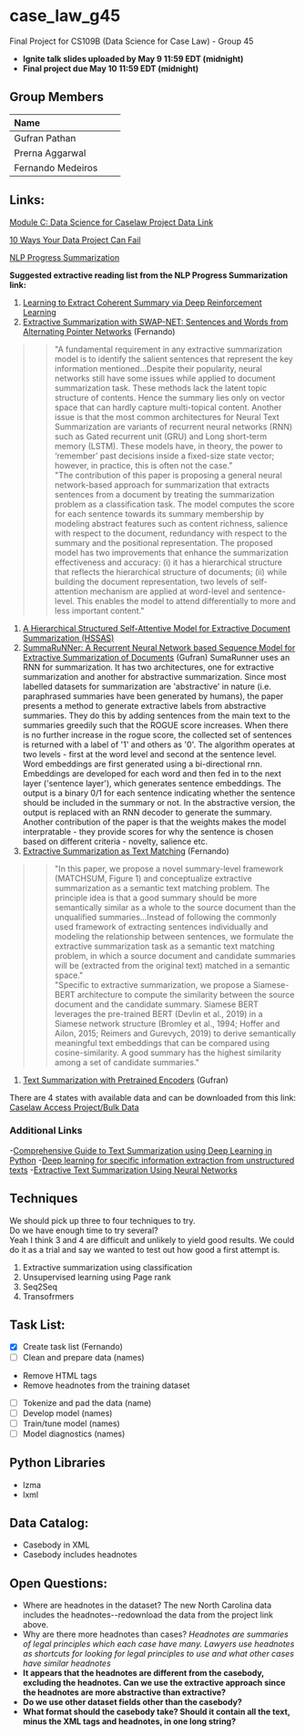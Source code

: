 # case_law_g45
Final Project for CS109B (Data Science for Case Law) - Group 45

 - **Ignite talk slides uploaded by May 9 11:59 EDT (midnight)**
 - **Final project due May 10 11:59 EDT (midnight)**

## Group Members

| Name          |  |   |
|:--------------|:-|:-:|
| Gufran Pathan |  |   |
| Prerna Aggarwal |  |   |
| Fernando Medeiros |  |   |

## Links:

[Module C: Data Science for Caselaw Project Data Link](https://drive.google.com/drive/folders/1Dvtk_rxNK-4tXYmRWZhX2no9TrFTu8SD)

[10 Ways Your Data Project Can Fail](https://drive.google.com/file/d/1I9ut6aRU9L9UNy83uA03rblIY7pl7GT1/view)

[NLP Progress Summarization](http://nlpprogress.com/english/summarization.html)

**Suggested extractive reading list from the NLP Progress Summarization link:**

 1. [Learning to Extract Coherent Summary via Deep Reinforcement Learning](https://www.aaai.org/ocs/index.php/AAAI/AAAI18/paper/view/16838/16118)
 1. [Extractive Summarization with SWAP-NET: Sentences and Words from Alternating Pointer Networks](http://aclweb.org/anthology/P18-1014) (Fernando)
  >>"A fundamental requirement in any extractive summarization model is to identify the salient sentences that represent the key information mentioned...Despite their popularity, neural networks still have some issues while applied to document summarization task. These methods lack the latent topic structure of contents. Hence the summary lies only on vector space that can hardly capture multi-topical content. Another issue is that the most common architectures for Neural Text Summarization are variants of recurrent neural networks (RNN) such as Gated recurrent unit (GRU) and Long short-term memory (LSTM). These models have, in theory, the power to ‘remember’ past decisions inside a fixed-size state vector; however, in practice, this is often not the case."  
  >>"The contribution of this paper is proposing a general neural network-based approach for summarization that extracts sentences from a document by treating the summarization problem as a classification task. The model computes the score for each sentence towards its summary membership by modeling abstract features such as content richness, salience with respect to the document, redundancy with respect to the summary and the positional representation. The proposed model has two improvements that enhance the summarization effectiveness and accuracy: (i) it has a hierarchical structure that reflects the hierarchical structure of documents; (ii) while building the document representation, two levels of self-attention mechanism are applied at word-level and sentence-level. This enables the model to attend differentially to more and less important content."  
 1. [A Hierarchical Structured Self-Attentive Model for Extractive Document Summarization (HSSAS)](https://ieeexplore.ieee.org/stamp/stamp.jsp?arnumber=8344797)
 1. [SummaRuNNer: A Recurrent Neural Network based Sequence Model for Extractive Summarization of Documents](https://arxiv.org/abs/1611.04230) (Gufran)
 SumaRunner uses an RNN for summarization. It has two architectures, one for extractive summarization and another for abstractive summarization. Since most labelled datasets for summarization are 'abstractive' in nature (i.e. paraphrased summaries have been generated by humans), the paper presents a method to generate extractive labels from abstractive summaries. They do this by adding sentences from the main text to the summaries greedily such that the ROGUE score increases. When there is no further increase in the rogue score, the collected set of sentences is returned with a label of '1' and others as '0'. The algorithm operates at two levels - first at the word level and second at the sentence level. Word embeddings are first generated using a bi-directional rnn. Embeddings are developed for each word and then fed in to the next layer ('sentence layer'), which generates sentence embeddings. The output is a binary 0/1 for each sentence indicating whether the sentence should be included in the summary or not. In the abstractive version, the output is replaced with an RNN decoder to generate the summary. Another contribution of the paper is that the weights makes the model interpratable - they provide scores for why the sentence is chosen based on different criteria - novelty, salience etc.
 1. [Extractive Summarization as Text Matching](https://arxiv.org/abs/2004.08795) (Fernando)
  >>"In this paper, we propose a novel summary-level framework (MATCHSUM, Figure 1) and conceptualize extractive summarization as a semantic text matching problem. The principle idea is that a good summary should be more semantically similar as a whole to the source document than the unqualified summaries...Instead of following the commonly used framework of extracting sentences individually and modeling the relationship between sentences, we formulate the extractive summarization task as a semantic text matching problem, in which a source document and candidate summaries will be (extracted from the original text) matched in a semantic space."  
  >>"Specific to extractive summarization, we propose a Siamese-BERT architecture to compute the similarity between the source document and the candidate summary. Siamese BERT leverages the pre-trained BERT (Devlin et al., 2019) in a Siamese network structure (Bromley et al., 1994; Hoffer and Ailon, 2015; Reimers and Gurevych, 2019) to derive semantically meaningful text embeddings that can be compared using cosine-similarity. A good summary has the highest similarity among a set of candidate summaries."  
 1. [Text Summarization with Pretrained Encoders](https://arxiv.org/abs/1908.08345) (Gufran)

There are 4 states with available data and can be downloaded from this link: [Caselaw Access Project/Bulk Data](https://case.law/bulk/download/)

### Additional Links

 -[Comprehensive Guide to Text Summarization using Deep Learning in Python](https://www.analyticsvidhya.com/blog/2019/06/comprehensive-guide-text-summarization-using-deep-learning-python/)
 -[Deep learning for specific information extraction from unstructured texts](https://towardsdatascience.com/deep-learning-for-specific-information-extraction-from-unstructured-texts-12c5b9dceada)
 -[Extractive Text Summarization Using Neural Networks](https://heartbeat.fritz.ai/extractive-text-summarization-using-neural-networks-5845804c7701)

## Techniques

We should pick up three to four techniques to try.  
 Do we have enough time to try several?  
  Yeah I think 3 and 4 are difficult and unlikely to yield good results. We could do it as a trial and say we wanted to test out how good a first attempt is.  

 1. Extractive summarization using classification
 1. Unsupervised learning using Page rank
 3. Seq2Seq
 4. Transofrmers

## Task List:

 - [x] Create task list (Fernando)
 - [ ] Clean and prepare data (names)
  - Remove HTML tags
  - Remove headnotes from the training dataset
 - [ ] Tokenize and pad the data (name)
 - [ ] Develop model (names)
 - [ ] Train/tune model (names)
 - [ ] Model diagnostics (names)

## Python Libraries

 - lzma
 - lxml

## Data Catalog:

 - Casebody in XML
 - Casebody includes headnotes

## Open Questions:

 - Where are headnotes in the dataset? The new North Carolina data includes the headnotes--redownload the data from the project link above.
 - Why are there more headnotes than cases? _Headnotes are summaries of legal principles which each case have many. Lawyers use headnotes as shortcuts for looking for legal principles to use and what other cases have similar headnotes_
 - **It appears that the headnotes are different from the casebody, excluding the headnotes. Can we use the extractive approach since the headnotes are more abstractive than extractive?**
 - **Do we use other dataset fields other than the casebody?**
 - **What format should the casebody take? Should it contain all the text, minus the XML tags and headnotes, in one long string?**
